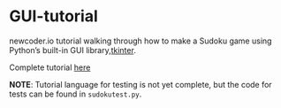 # GUI-tutorial
newcoder.io tutorial walking through how to make a Sudoku game using Python’s built-in GUI library,[tkinter](https://wiki.python.org/moin/TkInter).

Complete tutorial [here](http://newcoder.io/gui)


**NOTE**: Tutorial language for testing is not yet complete, but the code for tests can be found in `sudokutest.py`.
